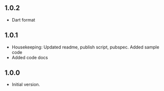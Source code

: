 ## 1.0.2

- Dart format

## 1.0.1

- Housekeeping: Updated readme, publish script, pubspec. Added sample code
- Added code docs

## 1.0.0

- Initial version.
